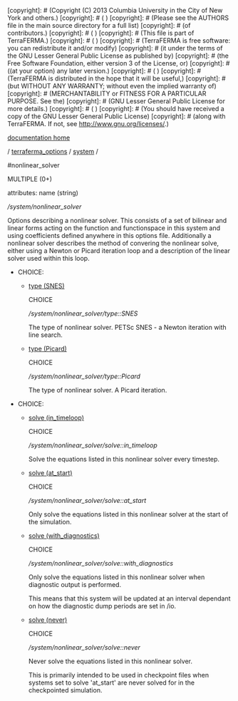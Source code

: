 [copyright]: # (Copyright (C) 2013 Columbia University in the City of New York and others.)
[copyright]: # ( )
[copyright]: # (Please see the AUTHORS file in the main source directory for a full list)
[copyright]: # (of contributors.)
[copyright]: # ( )
[copyright]: # (This file is part of TerraFERMA.)
[copyright]: # ( )
[copyright]: # (TerraFERMA is free software: you can redistribute it and/or modify)
[copyright]: # (it under the terms of the GNU Lesser General Public License as published by)
[copyright]: # (the Free Software Foundation, either version 3 of the License, or)
[copyright]: # ((at your option) any later version.)
[copyright]: # ( )
[copyright]: # (TerraFERMA is distributed in the hope that it will be useful,)
[copyright]: # (but WITHOUT ANY WARRANTY; without even the implied warranty of)
[copyright]: # (MERCHANTABILITY or FITNESS FOR A PARTICULAR PURPOSE. See the)
[copyright]: # (GNU Lesser General Public License for more details.)
[copyright]: # ( )
[copyright]: # (You should have received a copy of the GNU Lesser General Public License)
[copyright]: # (along with TerraFERMA. If not, see <http://www.gnu.org/licenses/>.)

[documentation home](Documentation)

/ [terraferma_options](../../terraferma_options) / [system](../system) /

#nonlinear_solver

MULTIPLE (0+) 

attributes: name (string) 

*/system/nonlinear_solver*

Options describing a nonlinear solver.  This consists of a set of bilinear and linear forms acting on the function 
and functionspace in this system and using coefficients defined anywhere in this options file.  Additionally a nonlinear
solver describes the method of convering the nonlinear solve, either using a Newton or Picard iteration loop and a
description of the linear solver used within this loop.

* CHOICE:
    * [type (SNES)](nonlinear_solver/type__SNES "child")

        CHOICE 

        */system/nonlinear_solver/type::SNES*

        The type of nonlinear solver. 
        PETSc SNES - a Newton iteration with line search.

    * [type (Picard)](nonlinear_solver/type__Picard "child")

        CHOICE 

        */system/nonlinear_solver/type::Picard*

        The type of nonlinear solver. 
        A Picard iteration.

* CHOICE:
    * [solve (in_timeloop)](nonlinear_solver/solve__in_timeloop "child")

        CHOICE 

        */system/nonlinear_solver/solve::in_timeloop*

        Solve the equations listed in this nonlinear solver every timestep.

    * [solve (at_start)](nonlinear_solver/solve__at_start "child")

        CHOICE 

        */system/nonlinear_solver/solve::at_start*

        Only solve the equations listed in this nonlinear solver at the start of the simulation.

    * [solve (with_diagnostics)](nonlinear_solver/solve__with_diagnostics "child")

        CHOICE 

        */system/nonlinear_solver/solve::with_diagnostics*

        Only solve the equations listed in this nonlinear solver when diagnostic output is performed.
        
        This means that this system will be updated at an interval dependant on how the diagnostic dump periods are set in /io.

    * [solve (never)](nonlinear_solver/solve__never "child")

        CHOICE 

        */system/nonlinear_solver/solve::never*

        Never solve the equations listed in this nonlinear solver.
        
        This is primarily intended to be used in checkpoint files when systems set to solve 'at_start' are never solved for in the 
        checkpointed simulation.

[autogenerated]: # (This file was automatically generated from the schema file:/home/cwilson/repos/github/TerraFERMA/TerraFERMA/buckettools/schemas/solvers.rng.)


